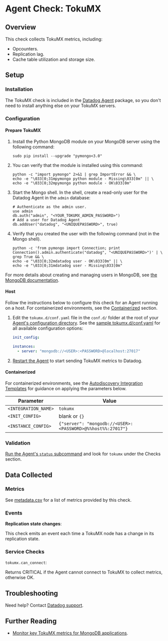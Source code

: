 # Agent Check: TokuMX

## Overview

This check collects TokuMX metrics, including:

- Opcounters.
- Replication lag.
- Cache table utilization and storage size.

## Setup

### Installation

The TokuMX check is included in the [Datadog Agent][2] package, so you don't need to install anything else on your TokuMX servers.

### Configuration

#### Prepare TokuMX

1. Install the Python MongoDB module on your MongoDB server using the following command:

   ```shell
   sudo pip install --upgrade "pymongo<3.0"
   ```

2. You can verify that the module is installed using this command:

   ```shell
   python -c "import pymongo" 2>&1 | grep ImportError && \
   echo -e "\033[0;31mpymongo python module - Missing\033[0m" || \
   echo -e "\033[0;32mpymongo python module - OK\033[0m"
   ```

3. Start the Mongo shell. In the shell, create a read-only user for the Datadog Agent in the `admin` database:

   ```shell
   # Authenticate as the admin user.
   use admin
   db.auth("admin", "<YOUR_TOKUMX_ADMIN_PASSWORD>")
   # Add a user for Datadog Agent
   db.addUser("datadog", "<UNIQUEPASSWORD>", true)
   ```

4. Verify that you created the user with the following command (not in the Mongo shell).

   ```shell
   python -c 'from pymongo import Connection; print Connection().admin.authenticate("datadog", "<UNIQUEPASSWORD>")' | \
   grep True && \
   echo -e "\033[0;32mdatadog user - OK\033[0m" || \
   echo -e "\033[0;31mdatadog user - Missing\033[0m"
   ```

For more details about creating and managing users in MongoDB, see [the MongoDB documentation][3].

#### Host

Follow the instructions below to configure this check for an Agent running on a host. For containerized environments, see the [Containerized](#containerized) section.

1. Edit the `tokumx.d/conf.yaml` file in the `conf.d/` folder at the root of your [Agent's configuration directory][4].
   See the [sample tokumx.d/conf.yaml][5] for all available configuration options:

   ```yaml
   init_config:

   instances:
     - server: "mongodb://<USER>:<PASSWORD>@localhost:27017"
   ```

2. [Restart the Agent][6] to start sending TokuMX metrics to Datadog.

#### Containerized

For containerized environments, see the [Autodiscovery Integration Templates][1] for guidance on applying the parameters below.

| Parameter            | Value                                                      |
| -------------------- | ---------------------------------------------------------- |
| `<INTEGRATION_NAME>` | `tokumx`                                                   |
| `<INIT_CONFIG>`      | blank or `{}`                                              |
| `<INSTANCE_CONFIG>`  | `{"server": "mongodb://<USER>:<PASSWORD>@%%host%%:27017"}` |

### Validation

[Run the Agent's `status` subcommand][7] and look for `tokumx` under the Checks section.

## Data Collected

### Metrics

See [metadata.csv][8] for a list of metrics provided by this check.

### Events

**Replication state changes**:

This check emits an event each time a TokuMX node has a change in its replication state.

### Service Checks

`tokumx.can_connect`:

Returns CRITICAL if the Agent cannot connect to TokuMX to collect metrics, otherwise OK.

## Troubleshooting

Need help? Contact [Datadog support][9].

## Further Reading

- [Monitor key TokuMX metrics for MongoDB applications][10].

[1]: https://docs.datadoghq.com/agent/kubernetes/integrations/
[2]: https://app.datadoghq.com/account/settings#agent
[3]: https://www.mongodb.org/display/DOCS/Security+and+Authentication
[4]: https://docs.datadoghq.com/agent/guide/agent-configuration-files/#agent-configuration-directory
[5]: https://github.com/DataDog/integrations-core/blob/master/tokumx/datadog_checks/tokumx/data/conf.yaml.example
[6]: https://docs.datadoghq.com/agent/guide/agent-commands/#start-stop-and-restart-the-agent
[7]: https://docs.datadoghq.com/agent/guide/agent-commands/#agent-status-and-information
[8]: https://github.com/DataDog/integrations-core/blob/master/tokumx/metadata.csv
[9]: https://docs.datadoghq.com/help/
[10]: https://www.datadoghq.com/blog/monitor-key-tokumx-metrics-mongodb-applications
